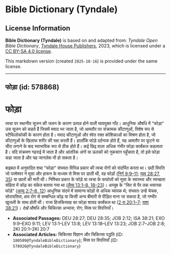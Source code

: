 # Bible Dictionary (Tyndale)

## License Information

**Bible Dictionary (Tyndale)** is based on and adapted from: _Tyndale Open Bible Dictionary_, [Tyndale House Publishers](https://tyndaleopenresources.com/), 2023, which is licensed under a [CC BY-SA 4.0 license](https://creativecommons.org/licenses/by-sa/4.0/legalcode.en).

This markdown version (created `2025-10-16`) is provided under the same license.



--------------------------------

## फोड़ा (id: 578868)

फोड़ा
=====

त्वचा पर स्थानीय सूजन की जलन के कारण उत्पन्न होने वाली घावयुक्त गाँठ। आधुनिक औषधि में "फोड़ा" उस सूजन को कहते हैं जिसमें मवाद भर जाता है, जो आमतौर पर संक्रामक कीटाणुओं, विशेष रूप से स्टैफिलोकोकी के कारण होता है। मवाद कीटाणुओं और श्वेत रक्त कोशिकाओं का मिश्रण होता है, जो कीटाणुओं के खिलाफ शरीर की रक्षा करती हैं। हालाँकि फोड़े दर्दनाक होते हैं, यह आमतौर पर फूटने या चीरा लगाने के बाद स्वाभाविक रूप से ठीक होते हैं। कई छिद्र वाला अधिक गंभीर फोड़ा कार्बंकल कहलाता है। यदि संक्रमण गहराई में जाता है और आंतरिक अंगों या ऊतकों को नुकसान पहुँचाता है, तो इसे फोड़ा कहा जाता है और यह जानलेवा भी हो सकता है।

बाइबल में अनुवादित शब्द "फोड़ा" संभवतः विभिन्न प्रकार की त्वचा रोगों को संदर्भित करता था। छठी विपत्ति जो परमेश्वर ने मूसा और हारून के माध्यम से मिस्र पर डाली थी, वह फोड़ों ([निर्ग 9:9–11](https://ref.ly/Exod9:9-Exod9:11); [व्यव 28:27, 35](https://ref.ly/Deut28:27,Deut28:35)) या छालों की मारी थी। निश्चित प्रकार के फोड़े या त्वचा के फफोलों को मूसा के स्वास्थ्य और स्वच्छता संहिता में कोढ़ का संकेत बताया गया था ([लैव्य 13:1–8, 18–23](https://ref.ly/Lev13:1-Lev13:8,Lev13:18-Lev13:23))। अय्यूब के "सिर से पैर तक भयानक फोड़े" ([अय्यू 2:7–8, 12](https://ref.ly/Job2:7-Job2:8,Job2:12)) आधुनिक संदर्भ में सामान्य फोड़ों से अधिक व्यापक थे; संभवतः उन्हें चेचक, सोरायसिस, क्षय रोग से सम्बन्धित कोढ़ या किसी अन्य बीमारी से पीड़ित माना जा सकता है, जो गम्भीर खुजली के साथ होती थी। राजा हिजकिय्याह का फोड़ा शायद कार्बंकल था ([2 रा 20:1–7](https://ref.ly/2Kgs20:1-2Kgs20:7); [यशा 38:21](https://ref.ly/Isa38:21))। *देखें* औषधि और चिकित्सा अभ्यास; रोग; मिस्र पर विपत्तियाँ।

* **Associated Passages:** DEU 28:27; DEU 28:35; JOB 2:12; ISA 38:21; EXO 9:9–EXO 9:11; LEV 13:1–LEV 13:8; LEV 13:18–LEV 13:23; JOB 2:7–JOB 2:8; 2KI 20:1–2KI 20:7
* **Associated Articles:** चिकित्सा विज्ञान और चिकित्सा पद्धति (ID: `180509@TyndaleBibleDictionary`); मिस्र पर विपत्तियाँ (ID: `578926@TyndaleBibleDictionary`)

